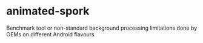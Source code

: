 # animated-spork
Benchmark tool or non-standard background processing limitations done by OEMs on different Android flavours
